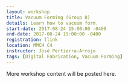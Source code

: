 ```yaml
---
layout: workshop
title: Vacuum Forming (Group B)
details: Learn how to vacuum form.
start-date: 2017-08-24 15:00:00 -0400
end-date: 2017-08-24 19:00:00 -0400
registration: llink
location: MMCH C4
instructor: José Pertierra-Arrojo
tags: [Digital Fabrication, Vacuum Forming]
---
```


More workshop content will be posted here.